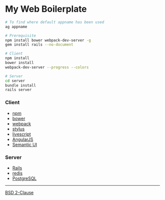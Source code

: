 My Web Boilerplate
========

```sh
# To find where default appname has been used
ag appname

# Prerequisite
npm install bower webpack-dev-server -g
gem install rails --no-document

# Client
npm install
bower install
webpack-dev-server --progress --colors

# Server
cd server
bundle install
rails server
```

### Client

*   [npm][]
*   [bower][]
*   [webpack][]
*   [stylus][]
*   [livescript][]
*   [AngularJS][]
*   [Semantic UI][]

### Server

*   [Rails][]
*   [redis][]
*   [PostgreSQL][]

--------

[BSD 2-Clause](LICENSE.md)

[npm]: https://npmjs.com
[bower]: http://bower.io
[webpack]: http://webpack.github.io
[stylus]: http://learnboost.github.io/stylus
[livescript]: http://livescript.net
[AngularJS]: https://angularjs.org
[Semantic UI]: http://semantic-ui.com
[Rails]: http://rubyonrails.org
[redis]: http://redis.io
[PostgreSQL]: http://postgresql.org
